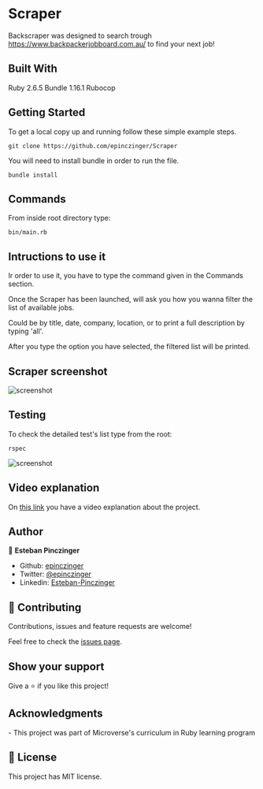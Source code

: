 # Scraper

Backscraper was designed to search trough https://www.backpackerjobboard.com.au/ to find your next job!

## Built With

Ruby 2.6.5
Bundle 1.16.1
Rubocop

## Getting Started

To get a local copy up and running follow these simple example steps.

```git clone https://github.com/epinczinger/Scraper```

You will need to install bundle in order to run the file.

```bundle install```

## Commands

From inside root directory type:

```bin/main.rb```

## Intructions to use it

Ir order to use it, you have to type the command given in the Commands section.

Once the Scraper has been launched, will ask you how you wanna filter the list of available jobs.

Could be by title, date, company, location, or to print a full description by typing 'all'.

After you type the option you have selected, the filtered list will be printed.

## Scraper screenshot

![screenshot](/images/screenshot.png)

## Testing

To check the detailed test's list type from the root:

```rspec```

![screenshot](/images/screenshot_rspec.png)

## Video explanation

On [this link](https://www.loom.com/share/622625f9e6164cdb8e9cc592d6b24c9d) you have a video explanation about the project.

## Author

👤 **Esteban Pinczinger**

- Github: [epinczinger](https://github.com/epinczinger)
- Twitter: [@epinczinger](https://twitter.com/epinczinger)
- Linkedin: [Esteban-Pinczinger](https://www.linkedin.com/in/esteban-pinczinger/)

## 🤝 Contributing

Contributions, issues and feature requests are welcome!

Feel free to check the [issues page](issues/).

## Show your support

Give a ⭐️ if you like this project!

## Acknowledgments

​- This project was part of Microverse's curriculum in Ruby learning program

## 📝 License

​This project has MIT license.

